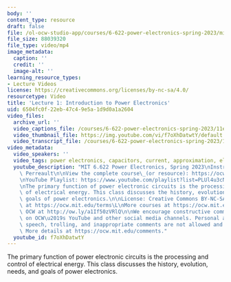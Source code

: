 ```yaml
---
body: ''
content_type: resource
draft: false
file: /ol-ocw-studio-app/courses/6-622-power-electronics-spring-2023/mit6_622s23_lecture_01_360p_16_9.mp4
file_size: 88039320
file_type: video/mp4
image_metadata:
  caption: ''
  credit: ''
  image-alt: ''
learning_resource_types:
- Lecture Videos
license: https://creativecommons.org/licenses/by-nc-sa/4.0/
resourcetype: Video
title: 'Lecture 1: Introduction to Power Electronics'
uid: 6504fc0f-22eb-47c4-9e5a-1d9d0a1a2604
video_files:
  archive_url: ''
  video_captions_file: /courses/6-622-power-electronics-spring-2023/11e9izmK-ShJE2lV70FGHgiooH7On-jzP_transcript.webvtt
  video_thumbnail_file: https://img.youtube.com/vi/f7oXhDatwtY/default.jpg
  video_transcript_file: /courses/6-622-power-electronics-spring-2023/11e9izmK-ShJE2lV70FGHgiooH7On-jzP_transcript.pdf
video_metadata:
  video_speakers: ''
  video_tags: power electronics, capacitors, current, approximation, electrical energy
  youtube_description: "MIT 6.622 Power Electronics, Spring 2023\nInstructor: David\
    \ Perreault\n\nView the complete course\_(or resource): https://ocw.mit.edu/courses/6-622-power-electronics-spring-2023/\L\
    \nYouTube Playlist: https://www.youtube.com/playlist?list=PLUl4u3cNGP62UTc77mJoubhDELSC8lfR0\n\
    \nThe primary function of power electronic circuits is the processing and control\
    \ of electrical energy. This class discusses the history, evolution, needs, and\
    \ goals of power electronics.\n\nLicense: Creative Commons BY-NC-SA\L\nMore information\
    \ at https://ocw.mit.edu/terms\L\nMore courses at https://ocw.mit.edu\n\nSupport\
    \ OCW at http://ow.ly/a1If50zVRlQ\n\nWe encourage constructive comments and discussion\
    \ on OCW\u2019s YouTube and other social media channels. Personal attacks, hate\
    \ speech, trolling, and inappropriate comments are not allowed and may be removed.\
    \ More details at https://ocw.mit.edu/comments."
  youtube_id: f7oXhDatwtY
---
```

The primary function of power electronic circuits is the processing and control of electrical energy. This class discusses the history, evolution, needs, and goals of power electronics.